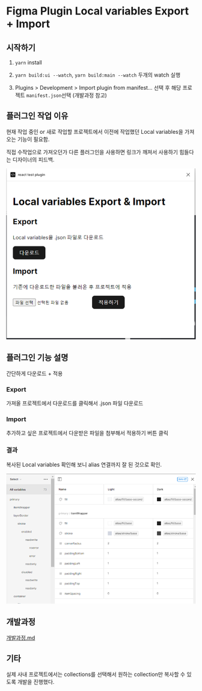 # Figma Plugin Local variables Export + Import

## 시작하기

1. `yarn` install

2. `yarn build:ui --watch`, `yarn build:main --watch` 두개의 watch 실행

3. Plugins > Development > Import plugin from manifest... 선택 후 해당 프로젝트 `manifest.json`선택 (개발과정 참고)

## 플러그인 작업 이유

현재 작업 중인 or 새로 작업할 프로젝트에서 이전에 작업했던 Local variables을 가져오는 기능이 필요함.

직접 수작업으로 가져오던가 다른 플러그인을 사용하면 링크가 깨져서 사용하기 힘들다는 디자이너의 피드백.

<img src="./docs/plugin-result.png" alt="플러그인 실행화면" />

## 플러그인 기능 설명

간단하게 다운로드 + 적용

### Export

가져올 프로젝트에서 다운로드를 클릭해서 .json 파일 다운로드

### Import

추가하고 싶은 프로젝트에서 다운받은 파일을 첨부해서 적용하기 버튼 클릭

### 결과

복사된 Local variables 확인해 보니 alias 연결까지 잘 된 것으로 확인.

<img src="./docs/plugin-result-2.png" alt="복사된 Local variables" />

## 개발과정

[개발과정.md](./docs/개발과정.md)

## 기타

실제 사내 프로젝트에서는 collections를 선택해서 원하는 collection만 복사할 수 있도록 개발을 진행했다.
